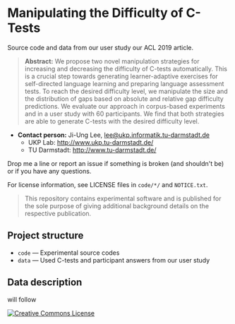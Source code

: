 # Manipulating the Difficulty of C-Tests

Source code and data from our user study our ACL 2019 article. 

<!--
```
@inproceedings{Habernal.Gurevych.2016.ACL,
  author    = {Ivan Habernal and Iryna Gurevych},
  title     = {{Which argument is more convincing? Analyzing and predicting convincingness
               of Web arguments using bidirectional LSTM}},
  booktitle = {Proceedings of the 54th Annual Meeting of the Association for Computational
              Linguistics (Volume 1: Long Papers)},
  year      = {2016},
  address   = {Berlin, Germany},
  pages     = {1589--1599},
  publisher = {Association for Computational Linguistics},
  url       = {http://www.aclweb.org/anthology/P16-1150}
}
```
-->

> **Abstract:** We propose two novel manipulation strategies for increasing and decreasing the difficulty of C-tests automatically. This is a crucial step towards generating learner-adaptive exercises for self-directed language learning and preparing language assessment tests. To reach the desired difficulty level, we manipulate the size and the distribution of gaps based on absolute and relative gap difficulty predictions. We evaluate our approach in corpus-based experiments and in a user study with 60 participants. We find that both strategies are able to generate C-tests with the desired difficulty level.

* **Contact person:** Ji-Ung Lee, lee@ukp.informatik.tu-darmstadt.de
    * UKP Lab: http://www.ukp.tu-darmstadt.de/
    * TU Darmstadt: http://www.tu-darmstadt.de/

Drop me a line or report an issue if something is broken (and shouldn't be) or if you have any questions.

For license information, see LICENSE files in `code/*/` and `NOTICE.txt`.

> This repository contains experimental software and is published for the sole purpose of giving additional background details on the respective publication. 

## Project structure

* `code` &mdash; Experimental source codes
* `data` &mdash; Used C-tests and participant answers from our user study

## Data description

will follow

<a rel="license" href="http://creativecommons.org/licenses/by/4.0/"><img alt="Creative Commons License" style="border-width:0" src="https://i.creativecommons.org/l/by/4.0/88x31.png" /></a>

<!--
## Experiments

### Requirements

* Java 1.7 and higher, Maven (for Java-based experiments)
* Python 2.7 and `virtualenv` (for Python-based experiments)
    * GPU is recommended but not required
* Tested on 64-bit Linux versions
-->

